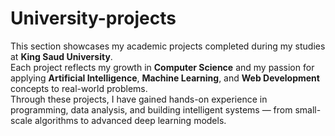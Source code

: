 # University-projects 

This section showcases my academic projects completed during my studies at **King Saud University**.  
Each project reflects my growth in **Computer Science** and my passion for applying **Artificial Intelligence**, **Machine Learning**, and **Web Development** concepts to real-world problems.  
Through these projects, I have gained hands-on experience in programming, data analysis, and building intelligent systems — from small-scale algorithms to advanced deep learning models.
